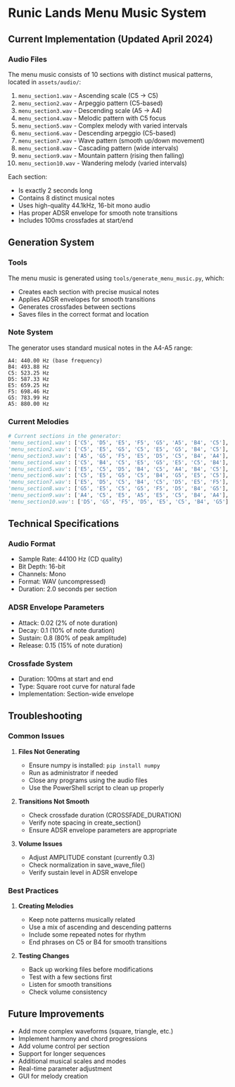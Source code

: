 # Runic Lands Menu Music System

## Current Implementation (Updated April 2024)

### Audio Files
The menu music consists of 10 sections with distinct musical patterns, located in `assets/audio/`:
1. `menu_section1.wav` - Ascending scale (C5 → C5)
2. `menu_section2.wav` - Arpeggio pattern (C5-based)
3. `menu_section3.wav` - Descending scale (A5 → A4)
4. `menu_section4.wav` - Melodic pattern with C5 focus
5. `menu_section5.wav` - Complex melody with varied intervals
6. `menu_section6.wav` - Descending arpeggio (C5-based)
7. `menu_section7.wav` - Wave pattern (smooth up/down movement)
8. `menu_section8.wav` - Cascading pattern (wide intervals)
9. `menu_section9.wav` - Mountain pattern (rising then falling)
10. `menu_section10.wav` - Wandering melody (varied intervals)

Each section:
- Is exactly 2 seconds long
- Contains 8 distinct musical notes
- Uses high-quality 44.1kHz, 16-bit mono audio
- Has proper ADSR envelope for smooth note transitions
- Includes 100ms crossfades at start/end

## Generation System

### Tools
The menu music is generated using `tools/generate_menu_music.py`, which:
- Creates each section with precise musical notes
- Applies ADSR envelopes for smooth transitions
- Generates crossfades between sections
- Saves files in the correct format and location

### Note System
The generator uses standard musical notes in the A4-A5 range:
```
A4: 440.00 Hz (base frequency)
B4: 493.88 Hz
C5: 523.25 Hz
D5: 587.33 Hz
E5: 659.25 Hz
F5: 698.46 Hz
G5: 783.99 Hz
A5: 880.00 Hz
```

### Current Melodies
```python
# Current sections in the generator:
'menu_section1.wav': ['C5', 'D5', 'E5', 'F5', 'G5', 'A5', 'B4', 'C5'],  # Ascending
'menu_section2.wav': ['C5', 'E5', 'G5', 'C5', 'E5', 'G5', 'B4', 'C5'],  # Arpeggios
'menu_section3.wav': ['A5', 'G5', 'F5', 'E5', 'D5', 'C5', 'B4', 'A4'],  # Descending
'menu_section4.wav': ['C5', 'B4', 'C5', 'E5', 'G5', 'E5', 'C5', 'B4'],  # Melodic
'menu_section5.wav': ['E5', 'C5', 'D5', 'B4', 'C5', 'A4', 'B4', 'C5'],  # Complex
'menu_section6.wav': ['C5', 'E5', 'G5', 'C5', 'B4', 'G5', 'E5', 'C5'],  # Descending arpeggio
'menu_section7.wav': ['E5', 'D5', 'C5', 'B4', 'C5', 'D5', 'E5', 'F5'],  # Wave pattern
'menu_section8.wav': ['G5', 'E5', 'C5', 'G5', 'F5', 'D5', 'B4', 'G5'],  # Cascading
'menu_section9.wav': ['A4', 'C5', 'E5', 'A5', 'E5', 'C5', 'B4', 'A4'],  # Mountain
'menu_section10.wav': ['D5', 'G5', 'F5', 'D5', 'E5', 'C5', 'B4', 'G5']  # Wandering
```

## Technical Specifications

### Audio Format
- Sample Rate: 44100 Hz (CD quality)
- Bit Depth: 16-bit
- Channels: Mono
- Format: WAV (uncompressed)
- Duration: 2.0 seconds per section

### ADSR Envelope Parameters
- Attack: 0.02 (2% of note duration)
- Decay: 0.1 (10% of note duration)
- Sustain: 0.8 (80% of peak amplitude)
- Release: 0.15 (15% of note duration)

### Crossfade System
- Duration: 100ms at start and end
- Type: Square root curve for natural fade
- Implementation: Section-wide envelope

## Troubleshooting

### Common Issues
1. **Files Not Generating**
   - Ensure numpy is installed: `pip install numpy`
   - Run as administrator if needed
   - Close any programs using the audio files
   - Use the PowerShell script to clean up properly

2. **Transitions Not Smooth**
   - Check crossfade duration (CROSSFADE_DURATION)
   - Verify note spacing in create_section()
   - Ensure ADSR envelope parameters are appropriate

3. **Volume Issues**
   - Adjust AMPLITUDE constant (currently 0.3)
   - Check normalization in save_wave_file()
   - Verify sustain level in ADSR envelope

### Best Practices
1. **Creating Melodies**
   - Keep note patterns musically related
   - Use a mix of ascending and descending patterns
   - Include some repeated notes for rhythm
   - End phrases on C5 or B4 for smooth transitions

2. **Testing Changes**
   - Back up working files before modifications
   - Test with a few sections first
   - Listen for smooth transitions
   - Check volume consistency

## Future Improvements
- Add more complex waveforms (square, triangle, etc.)
- Implement harmony and chord progressions
- Add volume control per section
- Support for longer sequences
- Additional musical scales and modes
- Real-time parameter adjustment
- GUI for melody creation 